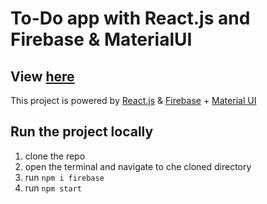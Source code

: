 # To-Do app with React.js and Firebase & MaterialUI

## View [here](https://eliazonta.github.io/to-do-app/)

This project is powered by [React.js](https://reactjs.org) & [Firebase](https://firebase.google.com) + [Material UI](https://mui.com)

## Run the project locally
1. clone the repo
2. open the terminal and navigate to che cloned directory
3. run `npm i firebase`
4. run `npm start`


